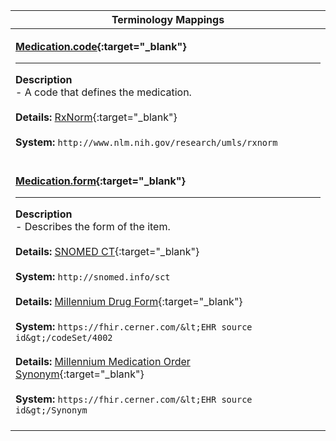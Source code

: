 |Terminology Mappings|
|---|
|<p>**[Medication.code](http://hl7.org/fhir/R4/medication-definitions.html#Medication.code){:target="_blank"}**<hr>**Description**<br>- A code that defines the medication.<br><br>**Details:** [RxNorm](https://www.nlm.nih.gov/research/umls/rxnorm/index.html){:target="_blank"}<br><br>**System:** `http://www.nlm.nih.gov/research/umls/rxnorm`<br><br>|
|<p>**[Medication.form](http://hl7.org/fhir/R4/medication-definitions.html#Medication.form){:target="_blank"}**<hr>**Description**<br>- Describes the form of the item.<br><br>**Details:** [SNOMED CT](http://snomed.info/sct){:target="_blank"}<br><br>**System:** `http://snomed.info/sct`<br><br>**Details:** [Millennium Drug Form](https://fhir.cerner.com/millennium/r4/proprietary-codes-and-systems/#code-set-4002-form){:target="_blank"}<br><br>**System:** `https://fhir.cerner.com/&lt;EHR source id&gt;/codeSet/4002`<br><br>**Details:** [Millennium Medication Order Synonym](https://fhir.cerner.com/millennium/r4/proprietary-codes-and-systems/#medication-request-synonym){:target="_blank"}<br><br>**System:** `https://fhir.cerner.com/&lt;EHR source id&gt;/Synonym`<br><br>|
